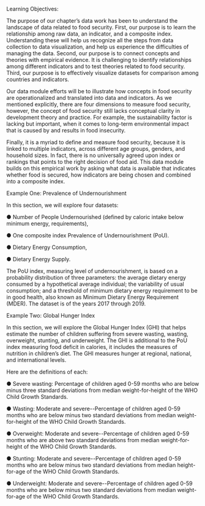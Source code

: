 Learning Objectives: 

The purpose of our chapter’s data work has been to understand the landscape of data related to food security. First, our purpose is to learn the relationship among raw data, an indicator, and a composite index.  Understanding these will help us recognize all the steps from data collection to data visualization, and help us experience the difficulties of managing the data. Second, our purpose is to connect concepts and theories with empirical evidence.  It is challenging to identify relationships among different indicators and to test theories related to food security. Third, our purpose is to effectively visualize datasets for comparison among countries and indicators. 

Our data module efforts will be to illustrate how concepts in food security are operationalized and translated into data and indicators. As we mentioned explicitly, there are four dimensions to measure food security, however, the concept of food security still lacks conceptual clarity in development theory and practice. For example, the sustainability factor is lacking but important,  when it comes to long-term environmental impact that is caused by and results in food insecurity. 

Finally, it is a myriad to define and measure food security, because it is linked to multiple indicators, across different age groups, genders, and household sizes. In fact, there is no universally agreed upon index or rankings that points to the right decision of food aid. This data module builds on this empirical work by asking what data is available that indicates whether food is secured, how indicators are being chosen and combined into a composite index. 


Example One: Prevalence of Undernourishment

In this section, we will explore four datasets:

●	Number of People Undernourished (defined by caloric intake below minimum energy,  requirements), 

●	One composite index Prevalence of Undernourishment (PoU). 

●	Dietary Energy Consumption, 

●	Dietary Energy Supply. 


The PoU index, measuring level of undernourishment, is based on a probability distribution of three parameters: the average dietary energy consumed by a hypothetical average individual; the variability of usual consumption; and a threshold of minimum dietary energy requirement to be in good health, also known as Minimum Dietary Energy Requirement (MDER). The dataset is of the years 2017 through 2019. 


Example Two: Global Hunger Index 

In this section, we will explore the Global Hunger Index (GHI) that helps estimate the number of children suffering from severe wasting, wasting, overweight, stunting, and underweight. The GHI is additional to the PoU index measuring food deficit in calories, it includes the measures of nutrition in children’s diet. The GHI measures hunger at regional, national, and international levels. 

Here are the definitions of each: 

●	Severe wasting: Percentage of children aged 0-59 months who are below minus three standard deviations from median weight-for-height of the WHO Child Growth Standards. 

●	Wasting: Moderate and severe--Percentage of children aged 0-59 months who are below minus two standard deviations from median weight-for-height of the WHO Child Growth Standards.

●	Overweight: Moderate and severe--Percentage of children aged 0-59 months who are above two standard deviations from median weight-for-height of the WHO Child Growth Standards. 

●	Stunting: Moderate and severe--Percentage of children aged 0-59 months who are below minus two standard deviations from median height-for-age of the WHO Child Growth Standards. 

●	Underweight: Moderate and severe--Percentage of children aged 0-59 months who are below minus two standard deviations from median weight-for-age of the WHO Child Growth Standards. 

